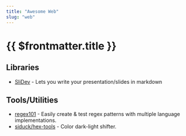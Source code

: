 ```yaml
---
title: "Awesome Web"
slug: "web"
---
```


# {{ $frontmatter.title }}

## Libraries

* [SliDev](https://sli.dev) - Lets you write your presentation/slides in markdown

## Tools/Utilities

* [regex101](https://regex101.com) - Easily create & test regex patterns with multiple language implementations.
* [siduck/hex-tools](https://siduck.github.io/hex-tools) - Color dark-light shifter.
